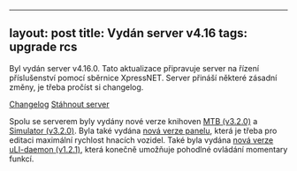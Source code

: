 ---
layout: post
title: Vydán server v4.16
tags: upgrade rcs
----

Byl vydán server v4.16.0. Tato aktualizace připravuje server na řízení
příslušenství pomocí sběrnice XpressNET. Server přináší některé zásadní změny,
je třeba pročíst si changelog.

<a class="btn" href="https://github.com/kmzbrnoI/hJOPserver/releases/tag/v4.16.0">Changelog</a>
<a class="btn" href="https://github.com/kmzbrnoI/hJOPserver/releases/tag/v4.16.0">Stáhnout server</a>

Spolu se serverem byly vydány nové verze knihoven [MTB
(v3.2.0)](https://github.com/kmzbrnoI/mtb-lib/releases/tag/v3.2.0) a [Simulator
(v3.2.0)](https://github.com/kmzbrnoI/mtb-simulator-lib/releases/tag/v3.2.0).
Byla také vydána [nová verze
panelu](https://github.com/kmzbrnoI/hJOPpanel/releases/tag/v1.12.2), která je
třeba pro editaci maximální rychlost hnacích vozidel. Také byla vydána [nová
verze uLI-daemon
(v1.2.1)](https://github.com/kmzbrnoI/uLI-daemon/releases/tag/v1.2.1), která
konečně umožňuje pohodlné ovládání momentary funkcí.
